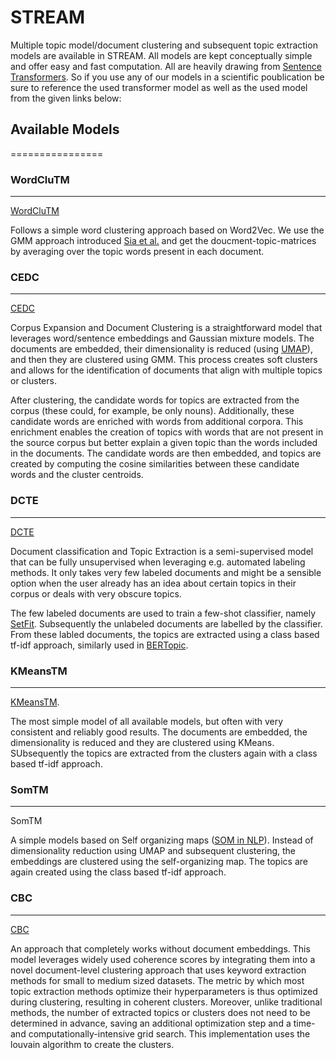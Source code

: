 # STREAM
Multiple topic model/document clustering and subsequent topic extraction models are available in STREAM.
All models are kept conceptually simple and offer easy and fast computation. All are heavily drawing from [Sentence Transformers](https://arxiv.org/pdf/1908.10084.pdf). So if you use any of our models in a scientific poublication be sure to reference the used transformer model as well as the used model from the given links below:

## Available Models
================


### WordCluTM
----
[WordCluTM](https://arxiv.org/abs/2004.14914)    

Follows a simple word clustering approach based on Word2Vec.
We use the GMM approach introduced [Sia et al.](https://arxiv.org/abs/2004.14914) and get the doucment-topic-matrices by averaging over the topic words present in each document.

### CEDC
----

[CEDC](https://direct.mit.edu/coli/article/doi/10.1162/coli_a_00506/118990/Topics-in-the-Haystack-Enhancing-Topic-Quality?searchresult=1)


Corpus Expansion and Document Clustering is a straightforward model that leverages word/sentence embeddings and Gaussian mixture models. The documents are embedded, their dimensionality is reduced (using [UMAP](https://arxiv.org/pdf/1802.03426.pdf?source=post_page---------------------------)), and then they are clustered using GMM. This process creates soft clusters and allows for the identification of documents that align with multiple topics or clusters.

After clustering, the candidate words for topics are extracted from the corpus (these could, for example, be only nouns). Additionally, these candidate words are enriched with words from additional corpora. This enrichment enables the creation of topics with words that are not present in the source corpus but better explain a given topic than the words included in the documents. The candidate words are then embedded, and topics are created by computing the cosine similarities between these candidate words and the cluster centroids.

### DCTE
----

[DCTE](https://arxiv.org/pdf/2212.09422.pdf)

Document classification and Topic Extraction is a semi-supervised model that can be fully unsupervised when leveraging e.g. automated labeling methods. It only takes very few labeled documents and might be a sensible option when the user already has an idea about certain topics in their corpus or deals with very obscure topics. 

The few labeled documents are used to train a few-shot classifier, namely [SetFit](https://arxiv.org/pdf/2209.11055.pdf). Subsequently the unlabeled documents are labelled by the classifier. From these labled documents, the topics are extracted using a class based tf-idf approach, similarly used in [BERTopic](https://arxiv.org/pdf/2203.05794.pdf).


### KMeansTM
--------

[KMeansTM](https://direct.mit.edu/coli/article/doi/10.1162/coli_a_00506/118990/Topics-in-the-Haystack-Enhancing-Topic-Quality?searchresult=1).

The most simple model of all available models, but often with very consistent and reliably good results. The documents are embedded, the dimensionality is reduced and they are clustered using KMeans. SUbsequently the topics are extracted from the clusters again with a class based tf-idf approach. 

### SomTM
-----

SomTM

A simple models based on Self organizing maps ([SOM in NLP](https://www.researchgate.net/profile/Timo-Honkela/publication/2749269_Self-Organizing_Maps_In_Natural_Language_Processing/links/09e4150fe6eed0f53b000000/Self-Organizing-Maps-In-Natural-Language-Processing.pdf)). Instead of dimensionality reduction using UMAP and subsequent clustering, the embeddings are clustered using the self-organizing map. The topics are again created using the class based tf-idf approach.

### CBC
---

[CBC](https://ieeexplore.ieee.org/abstract/document/10066754) 

An approach that completely works without document embeddings. This model leverages widely used coherence scores by integrating them into a novel document-level clustering approach that uses keyword extraction methods for small to medium sized datasets. The metric by which most topic extraction methods optimize their hyperparameters is thus optimized during clustering, resulting in coherent clusters. Moreover, unlike traditional methods, the number of extracted topics or clusters does not need to be determined in advance, saving an additional optimization step and a time- and computationally-intensive grid search. This implementation uses the louvain algorithm to create the clusters.





